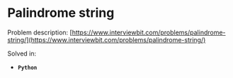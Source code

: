 # Palindrome string

Problem description: [https://www.interviewbit.com/problems/palindrome-string/](https://www.interviewbit.com/problems/palindrome-string/)

Solved in:

 * **`Python`**
